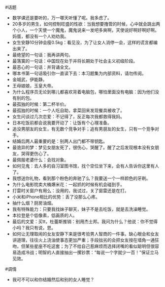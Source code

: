 #话题
- 数学课还是要听的，万一哪天听懂了呢。我多虑了。
- 20多岁的男生，如何控制旺盛的性欲：当我想要撸管的时候，心中就会跳出两个小人，一个天使一个魔鬼，魔鬼说来一发吧多爽啊，天使说好啊好啊好啊。妈蛋，都没有一个人劝劝我。
- 女生安静10分钟会瘦0.5kg：看见没，为了让女人消停一会，这样的谎言都编出来了。
- 最绝望的一句话：我再讲两句。
- 最落寞的一句话：中国现在处于并将长期处于社会主义初级阶段。
- 最恶心的一句话：并背诵全文。
- 哪本书第一句话吸引你一直读下去：本习题集为内部资料，请勿传阅。
- 金城武，伊能静。
- 王母娘娘，玉皇大帝。
- 为什么程序员无论到哪儿都喜欢背着电脑包，哪怕里面没有电脑：因为他们没有别的包。
- 最孤独的时候：第二杯半价。
- 最孤独的时候：一个人吃自助，拿菜回来发现餐具被收了。
- 女生问谈过几次恋爱：不记得了，反正每次我都救得我妈。
- 日本吃饭前都会说我要开动了：让饭有个心理准备。
- 追没男朋友的女生，有无数个竞争对手；追有男朋友的女生，只有一个竞争对手。
- 结婚后两人最重要的是：别两人出门都不带钥匙。
- 最诡异的梦：梦见女朋友死了，很伤心，哭醒了。醒了之后发现根本没有女朋友，哭得更伤心了。
- 最佩服老婆什么：会找对象。
- 如何见鬼：去人多的自习室图书馆，找个空位坐下来，会有人告诉你这里有人了。
- 我想送你礼物，看到那个粉色的奔驰了么？我要送一个一样颜色的牙刷。
- 为什么电影院卖大桶爆米花：一起抓的时候有机会碰到手。
- 打雷时关窗户有用么：没用的，我试过，关了窗雷还是在打。
- 小米和iPhone相比的优势：丢了没那么心疼。
- 抽什么烟？厨房油烟。
- 我有特殊能力：只要我找妹子聊天，妹子不是去吃饭，就是去洗澡睡觉。
- 本拉登是个低像素，低画质的人。
- 最后的文爱：买tt，杜蕾斯推销：别用杰士邦。我问为什么？他说：你不觉得小吗？我只有说，恩。
- 如何让无理取闹的女友安静下来是很考验男人智商的一件事。缺心眼会和女友讲道理，往往火上浇油使事态更加严重；手段拙劣的会把女友按在墙角一通狂吻，但某些星座不吃这套；为了不给自己惹麻烦而选择闭嘴的看似聪明但很容易造成冷战；明智的人直接抽出一摞钞票：“每说一个字就少一百！”保证立马见效。


#调情
- 我可不可以和你结婚然后和别的女人睡觉？


